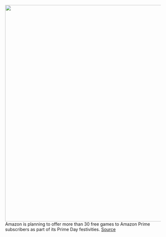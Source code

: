 <img src='https://cdn.vox-cdn.com/thumbor/eLmQ93spvUXQGztyiAmNnLgXl7Q=/0x0:1454x818/1200x800/filters:focal(611x293:843x525)/cdn.vox-cdn.com/uploads/chorus_image/image/70984876/mele_screenshot_reveal_3840x2160_clean_04.jpg.adapt.crop16x9.818p.0.jpg' width='700px' /><br/>
Amazon is planning to offer more than 30 free games to Amazon Prime subscribers as part of its Prime Day festivities.
<a href='https://www.theverge.com/2022/6/16/23171580/amazon-prime-day-free-games-mass-effect-legendary-edition'> Source <a/>